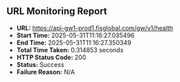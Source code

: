 ## URL Monitoring Report

- **URL:** https://api-gw1-prod1.fisglobal.com/gw/v1/health
- **Start Time:** 2025-05-31T11:16:27.035496
- **End Time:** 2025-05-31T11:16:27.350349
- **Total Time Taken:** 0.314853 seconds
- **HTTP Status Code:** 200
- **Status:** Success
- **Failure Reason:** N/A
